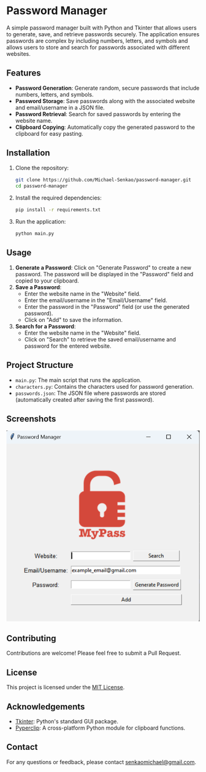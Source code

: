# Password Manager

A simple password manager built with Python and Tkinter that allows users to generate, save, and retrieve passwords securely. The application ensures passwords are complex by including numbers, letters, and symbols and allows users to store and search for passwords associated with different websites.

## Features

- **Password Generation**: Generate random, secure passwords that include numbers, letters, and symbols.
- **Password Storage**: Save passwords along with the associated website and email/username in a JSON file.
- **Password Retrieval**: Search for saved passwords by entering the website name.
- **Clipboard Copying**: Automatically copy the generated password to the clipboard for easy pasting.

## Installation

1. Clone the repository:
    ```bash
    git clone https://github.com/Michael-Senkao/password-manager.git
    cd password-manager
    ```

2. Install the required dependencies:
    ```bash
    pip install -r requirements.txt
    ```

3. Run the application:
    ```bash
    python main.py
    ```

## Usage

1. **Generate a Password**: Click on "Generate Password" to create a new password. The password will be displayed in the "Password" field and copied to your clipboard.
2. **Save a Password**:
   - Enter the website name in the "Website" field.
   - Enter the email/username in the "Email/Username" field.
   - Enter the password in the "Password" field (or use the generated password).
   - Click on "Add" to save the information.
3. **Search for a Password**:
   - Enter the website name in the "Website" field.
   - Click on "Search" to retrieve the saved email/username and password for the entered website.

## Project Structure

- `main.py`: The main script that runs the application.
- `characters.py`: Contains the characters used for password generation.
- `passwords.json`: The JSON file where passwords are stored (automatically created after saving the first password).

## Screenshots

![App Screenshot](screenshots/password-manager.png)

## Contributing

Contributions are welcome! Please feel free to submit a Pull Request.

## License

This project is licensed under the [MIT License](https://opensource.org/licenses/MIT).

## Acknowledgements

- [Tkinter](https://docs.python.org/3/library/tkinter.html): Python's standard GUI package.
- [Pyperclip](https://github.com/asweigart/pyperclip): A cross-platform Python module for clipboard functions.

## Contact

For any questions or feedback, please contact [senkaomichael@gmail.com](mailto:senkaomichael@gmail.com).